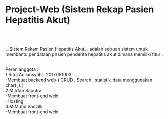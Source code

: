 # Project-Web (Sistem Rekap Pasien Hepatitis Akut)</br>
</br></br>
<p>__Sistem Rekam Pasien Hepatitis Akut__ adalah sebuah sistem untuk membantu pendataan pasien penderita hepatitis akut dimana memiliki fitur :</p> </br>
Peran anggota : </br>
1.Rifqi Adliansyah - 2017051003</br>
-Membuat backend web ( CRUD , Search , statistik data menggunakan chart js )</br>
2.M Irfan Saputra</br>
-Membuat front-end web</br>
-Hosting</br>
3.M Mufid Sadzilli</br>
-Membuat front-end web
